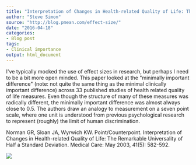 ```yaml
---
title: "Interpretation of Changes in Health-related Quality of Life: The Remarkable Universality of Half a Standard Deviation"
author: "Steve Simon"
source: "http://blog.pmean.com/effect-size/"
date: "2016-04-18"
categories:
- Blog post
tags:
- Clinical importance
output: html_document
---
```


I've typically mocked the use of effect sizes in research, but perhaps I
need to be a bit more open minded. This paper looked at the "minimally
important difference" (note: not quite the same thing as the minimal
clinically important difference) across 33 published studies of health
related quality of life measures. Even though the structure of many of
these measures was radically different, the minimally important
difference was almost always close to 0.5. The authors draw an analogy
to measurement on a seven point scale, where one unit is understood from
previous psychological research to represent (roughly) the limit of
human discrimination.

<!---More--->

Norman GR, Sloan JA, Wyrwich KW. Point/Counterpoint. Interpretation of
Changes in Health-related Quality of Life: The Remarkable Universality
of Half a Standard Deviation. Medical Care: May 2003, 41(5): 582-592.

![](http://www.pmean.com/new-images/16/effect-size01.png)




